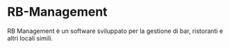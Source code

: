 # RB-Management
RB Management è un software sviluppato per la gestione di bar, ristoranti e altri locali simili.
